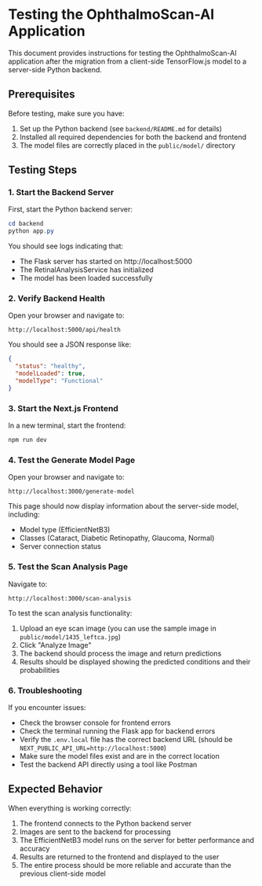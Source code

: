 # Testing the OphthalmoScan-AI Application

This document provides instructions for testing the OphthalmoScan-AI application after the migration from a client-side TensorFlow.js model to a server-side Python backend.

## Prerequisites

Before testing, make sure you have:

1. Set up the Python backend (see `backend/README.md` for details)
2. Installed all required dependencies for both the backend and frontend
3. The model files are correctly placed in the `public/model/` directory

## Testing Steps

### 1. Start the Backend Server

First, start the Python backend server:

```powershell
cd backend
python app.py
```

You should see logs indicating that:
- The Flask server has started on http://localhost:5000
- The RetinalAnalysisService has initialized
- The model has been loaded successfully

### 2. Verify Backend Health

Open your browser and navigate to:

```
http://localhost:5000/api/health
```

You should see a JSON response like:

```json
{
  "status": "healthy",
  "modelLoaded": true,
  "modelType": "Functional"
}
```

### 3. Start the Next.js Frontend

In a new terminal, start the frontend:

```powershell
npm run dev
```

### 4. Test the Generate Model Page

Open your browser and navigate to:

```
http://localhost:3000/generate-model
```

This page should now display information about the server-side model, including:
- Model type (EfficientNetB3)
- Classes (Cataract, Diabetic Retinopathy, Glaucoma, Normal)
- Server connection status

### 5. Test the Scan Analysis Page

Navigate to:

```
http://localhost:3000/scan-analysis
```

To test the scan analysis functionality:
1. Upload an eye scan image (you can use the sample image in `public/model/1435_leftca.jpg`)
2. Click "Analyze Image"
3. The backend should process the image and return predictions
4. Results should be displayed showing the predicted conditions and their probabilities

### 6. Troubleshooting

If you encounter issues:

- Check the browser console for frontend errors
- Check the terminal running the Flask app for backend errors
- Verify the `.env.local` file has the correct backend URL (should be `NEXT_PUBLIC_API_URL=http://localhost:5000`)
- Make sure the model files exist and are in the correct location
- Test the backend API directly using a tool like Postman

## Expected Behavior

When everything is working correctly:

1. The frontend connects to the Python backend server
2. Images are sent to the backend for processing
3. The EfficientNetB3 model runs on the server for better performance and accuracy
4. Results are returned to the frontend and displayed to the user
5. The entire process should be more reliable and accurate than the previous client-side model
